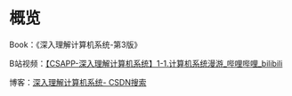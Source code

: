 # 概览

Book：《深入理解计算机系统-第3版》

B站视频：[【CSAPP-深入理解计算机系统】1-1.计算机系统漫游_哔哩哔哩_bilibili](https://www.bilibili.com/video/BV1cD4y1D7uR/?spm_id_from=333.337.search-card.all.click&vd_source=75e186a4ea53b333296d6f44a426177c)

博客：[深入理解计算机系统- CSDN搜索](https://so.csdn.net/so/search?q=%E6%B7%B1%E5%85%A5%E7%90%86%E8%A7%A3%E8%AE%A1%E7%AE%97%E6%9C%BA%E7%B3%BB%E7%BB%9F&t=blog&u=qq_16933601)

